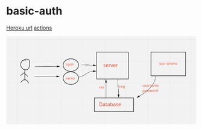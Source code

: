 # basic-auth

[Heroku url](https://sara-basic-auth.herokuapp.com/)
[actions](https://github.com/Saraaltaweel/basic-auth/actions)

![](auth.PNG)